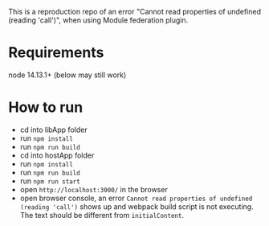 This is a reproduction repo of an error "Cannot read properties of undefined (reading 'call')", when using Module federation plugin.

# Requirements

node 14.13.1+ (below may still work)

# How to run
 - cd into libApp folder
 - run `npm install`
 - run `npm run build`
 - cd into hostApp folder
 - run `npm install`
 - run `npm run build`
 - run `npm run start`
 - open `http://localhost:3000/` in the browser
 - open browser console, an error `Cannot read properties of undefined (reading 'call')` shows up and webpack build script is not executing. The text should be different from `initialContent`.